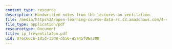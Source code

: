 ```yaml
---
content_type: resource
description: Handwritten notes from the lectures on ventilation.
file: /media/https%3A/open-learning-course-data-rc.s3.amazonaws.com/4-411-building-technology-laboratory-spring-2004/076c66c61d5d15d8db56e5a45f06a200_ip_freventilaton.pdf
file_type: application/pdf
resourcetype: Document
title: ip_freventilaton.pdf
uid: 076c66c6-1d5d-15d8-db56-e5a45f06a200
---
```

